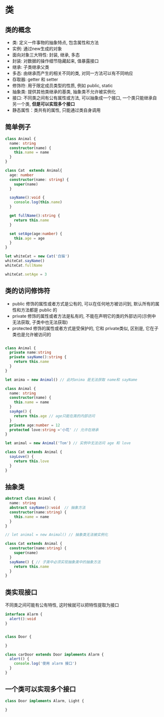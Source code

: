 

# 类

## 类的概念

+ 类: 定义一件事物的抽象特点, 包含属性和方法
+ 实例: 通过new生成的对象
+ 面向对象三大特性: 封装, 继承, 多态
+ 封装: 对数据的操作细节隐藏起来, 值暴露接口
+ 继承: 子类继承父类
+ 多态: 由继承而产生的相关不同的类, 对同一方法可以有不同响应
+ 存取器: getter 和 setter
+ 修饰符: 用于限定成员类型的性质, 例如 public, static
+ 抽象类: 提供其他类继承的基类, 抽象类不允许被实例化
+ 接口: 不同类之间有公有属性或方法, 可以抽象成一个接口, 一个类只能继承自另一个类, **但是可以实现多个接口**
+ 静态属性：类共有的属性, 只能通过类自身调用

## 简单例子

```ts
class Animal {
  name: string
  constructor(name) {
    this.name = name
  }
}

class Cat  extends Animal{
  age: number
  constructor(name: string) {
    super(name)
  }

  sayName():void {
    console.log(this.name)
  }

  get fullName():string {
    return this.name
  }

  set setAge(age:number) {
    this.age = age
  }
}

let whiteCat = new Cat('白猫')
whiteCat.sayName()
whiteCat.fullName

whiteCat.setAge = 3
```


## 类的访问修饰符

+ public 修饰的属性或者方式是公有的, 可以在任何地方被访问到, 默认所有的属性和方法都是 public 的
+ private 修饰的属性或者方法是私有的, 不能在声明它的类的外部访问(示例中无法获取, 子类中也无法获取)
+ protected 修饰的属性或者方式是受保护的, 它和 private类似, 区别是, 它在子类也是允许被访问的

```ts

class Animal {
  private name:string
  private sayName():string {
    return this.name
  }
}

let anima = new Animal() // 此时anima 是无法获取 name和 sayName

```


```ts
class Animal {
  name: string
  constructor(name) {
    this.name = name
  }
  sayAge() {
    return this.age // age只能在类的内部访问
  }
  private age:number = 12
  protected love:string ='小花' // 允许在继承
}

let animal = new Animal('Tom') // 实例中无法访问 age 和 love

class Cat extends Animal {
  sayLove() {
    return this.love
  }
}
```


## 抽象类

```ts
abstract class Animal {
  name: string 
  abstract sayName():void  // 抽象方法
  constructor(name:string) {
    this.name = name
  }
}

// let animal = new Animal() // 抽象类无法被实例化

class Cat extends Animal {
  constructor(name:string) {
    super(name)
  }
  sayName() { // 子类中必须实现抽象类中的抽象方法
    return this.name
  }
}


```

## 类实现接口

不同类之间可能有公有特性, 这时候就可以把特性提取为接口

```ts
interface Alarm {
  alert():void
}


class Door {

}

class carDoor extends Door implements Alarm {
  alert() {
    console.log('使用 alarm 接口')
  }
}

```

## 一个类可以实现多个接口

```ts
class Door implements Alarm, Light {
  
}
```